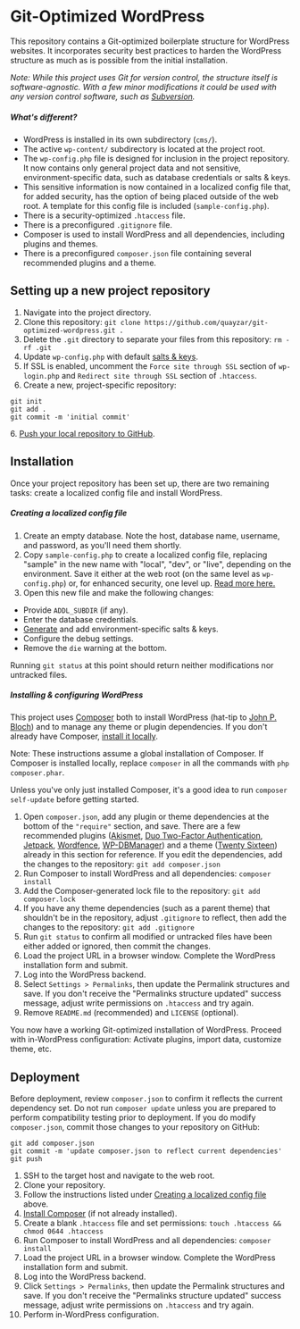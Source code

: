 Git-Optimized WordPress
=======================

This repository contains a Git-optimized boilerplate structure for WordPress websites. It incorporates security best practices to harden the WordPress structure as much as is possible from the initial installation.

*Note: While this project uses Git for version control, the structure itself is software-agnostic. With a few minor modifications it could be used with any version control software, such as [Subversion](https://subversion.apache.org/).*

##### What's different?
 * WordPress is installed in its own subdirectory (`cms/`).
 * The active `wp-content/` subdirectory is located at the project root. 
 * The `wp-config.php` file is designed for inclusion in the project repository. It now contains only general project data and not sensitive, environment-specific data, such as database credentials or salts & keys.
 * This sensitive information is now contained in a localized config file that, for added security, has the option of being placed outside of the web root. A template for this config file is included (`sample-config.php`).
 * There is a security-optimized `.htaccess` file.
 * There is a preconfigured `.gitignore` file.
 * Composer is used to install WordPress and all dependencies, including plugins and themes.
 * There is a preconfigured `composer.json` file containing several recommended plugins and a theme.

Setting up a new project repository
-----------------------------------

 1. Navigate into the project directory.
 2. Clone this repository: `git clone https://github.com/quayzar/git-optimized-wordpress.git .`
 3. Delete the `.git` directory to separate your files from this repository: `rm -rf .git`
 4. Update `wp-config.php` with default [salts & keys](https://api.wordpress.org/secret-key/1.1/salt/).
 5. If SSL is enabled, uncomment the `Force site through SSL` section of `wp-login.php` and `Redirect site through SSL` section of `.htaccess`.
 6. Create a new, project-specific repository:
```
git init
git add .
git commit -m 'initial commit'
```
 6\. [Push your local repository to GitHub](http://quayzar.com/git/pushing-a-local-repository-to-github/).
 
Installation
------------

Once your project repository has been set up, there are two remaining tasks: create a localized config file and install WordPress.

##### Creating a localized config file
 1. Create an empty database. Note the host, database name, username, and password, as you'll need them shortly.
 2. Copy `sample-config.php` to create a localized config file, replacing "sample" in the new name with "local", "dev", or "live", depending on the environment. Save it either at the web root (on the same level as `wp-config.php`) or, for enhanced security, one level up. [Read more here.](http://wordpress.stackexchange.com/questions/58391/is-moving-wp-config-outside-the-web-root-really-beneficial/74972#74972)
 3. Open this new file and make the following changes:
  * Provide `ADDL_SUBDIR` (if any).
  * Enter the database credentials.
  * [Generate](https://api.wordpress.org/secret-key/1.1/salt/) and add environment-specific salts & keys.
  * Configure the debug settings.
  * Remove the `die` warning at the bottom.

Running `git status` at this point should return neither modifications nor untracked files.

##### Installing & configuring WordPress
This project uses [Composer](https://getcomposer.org/) both to install WordPress (hat-tip to [John P. Bloch](https://github.com/johnpbloch/wordpress)) and to manage any theme or plugin dependencies. If you don't already have Composer, [install it locally](https://getcomposer.org/download/).

Note: These instructions assume a global installation of Composer. If Composer is installed locally, replace `composer` in all the commands with `php composer.phar`.

Unless you've only just installed Composer, it's a good idea to run `composer self-update` before getting started.

 1. Open `composer.json`, add any plugin or theme dependencies at the bottom of the `"require"` section, and save. There are a few recommended plugins ([Akismet](https://wordpress.org/plugins/akismet/), [Duo Two-Factor Authentication](https://wordpress.org/plugins/duo-wordpress/), [Jetpack](https://wordpress.org/plugins/jetpack/), [Wordfence](https://wordpress.org/plugins/wordfence/), [WP-DBManager](https://wordpress.org/plugins/wp-dbmanager/)) and a theme ([Twenty Sixteen](https://wordpress.org/themes/twentysixteen/)) already in this section for reference. If you edit the dependencies, add the changes to the repository: `git add composer.json`
 2. Run Composer to install WordPress and all dependencies: `composer install`
 3. Add the Composer-generated lock file to the repository: `git add composer.lock`
 4. If you have any theme dependencies (such as a parent theme) that shouldn't be in the repository, adjust `.gitignore` to reflect, then add the changes to the repository: `git add .gitignore`
 5. Run `git status` to confirm all modified or untracked files have been either added or ignored, then commit the changes.
 6. Load the project URL in a browser window. Complete the WordPress installation form and submit.
 7. Log into the WordPress backend.
 8. Select `Settings > Permalinks`, then update the Permalink structures and save. If you don't receive the "Permalinks structure updated" success message, adjust write permissions on `.htaccess` and try again.
 9. Remove `README.md` (recommended) and `LICENSE` (optional).

You now have a working Git-optimized installation of WordPress. Proceed with in-WordPress configuration: Activate plugins, import data, customize theme, etc.

Deployment
----------

Before deployment, review `composer.json` to confirm it reflects the current dependency set. Do not run `composer update` unless you are prepared to perform compatibility testing prior to deployment. If you do modify `composer.json`, commit those changes to your repository on GitHub:
```
git add composer.json
git commit -m 'update composer.json to reflect current dependencies'
git push
```

 1. SSH to the target host and navigate to the web root.
 2. Clone your repository.
 3. Follow the instructions listed under [Creating a localized config file](#creating-a-localized-config-file) above.
 4. [Install Composer](https://getcomposer.org/download/) (if not already installed).
 5. Create a blank `.htaccess` file and set permissions: `touch .htaccess && chmod 0644 .htaccess`
 6. Run Composer to install WordPress and all dependencies: `composer install`
 7. Load the project URL in a browser window. Complete the WordPress installation form and submit. 
 8. Log into the WordPress backend.
 9. Click `Settings > Permalinks`, then update the Permalink structures and save. If you don't receive the "Permalinks structure updated" success message, adjust write permissions on `.htaccess` and try again.
 10. Perform in-WordPress configuration.
